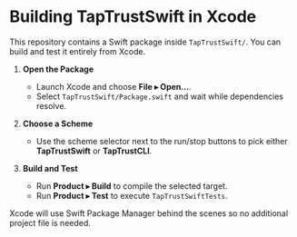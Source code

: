 # Building TapTrustSwift in Xcode

This repository contains a Swift package inside `TapTrustSwift/`. You can build and test it entirely from Xcode.

1. **Open the Package**
   - Launch Xcode and choose **File ▸ Open…**.
   - Select `TapTrustSwift/Package.swift` and wait while dependencies resolve.

2. **Choose a Scheme**
   - Use the scheme selector next to the run/stop buttons to pick either **TapTrustSwift** or **TapTrustCLI**.

3. **Build and Test**
   - Run **Product ▸ Build** to compile the selected target.
   - Run **Product ▸ Test** to execute `TapTrustSwiftTests`.

Xcode will use Swift Package Manager behind the scenes so no additional project file is needed.
